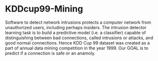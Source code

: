 # KDDcup99-Mining
Software to detect network intrusions protects a computer network from unauthorized users, including perhaps insiders. The intrusion detector learning task is to build a predictive model (i.e. a classifier) capable of distinguishing between bad connections, called intrusions or attacks, and good normal connections. Hence KDD Cup 99 dataset was created as a part of annual data mining competition in the year 1999. Our GOAL is to predict if a connection is safe or an anamoly.
